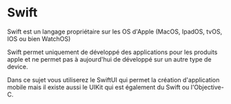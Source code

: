 # Swift

Swift est un langage propriétaire sur les OS d'Apple (MacOS, IpadOS, tvOS, IOS ou bien WatchOS)

Swift permet uniquement de développé des applications pour les produits apple et ne permet pas à aujourd'hui de développé sur un autre type de device.

Dans ce sujet vous utiliserez le SwiftUI qui permet la création d'application mobile mais il existe aussi le UIKit qui est également du Swift ou l'Objective-C.